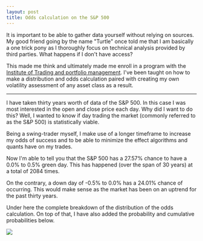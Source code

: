 ```yaml
---
layout: post
title: Odds calculation on the S&P 500
---
```


It is important to be able to gather data yourself without relying on sources. My good friend going by the name "Turtle" once told me that I am basically a one trick pony as I thoroughly focus on technical analysis provided by third parties. What happens if I don't have access?

This made me think and ultimately made me enroll in a program with the [Institute of Trading and portfolio management](https://www.itpm.com/). I've been taught on how to make a distribution and odds calculation paired with creating my own volatility assessment of any asset class as a result.

---

I have taken thirty years worth of data of the S&P 500. In this case I was most interested in the open and close price each day. Why did I want to do this? Well, I wanted to know if day trading the market (commonly referred to as the S&P 500) is statistically viable.

Being a swing-trader myself, I make use of a longer timeframe to increase my odds of success and to be able to minimize the effect algorithms and quants have on my trades.

Now I'm able to tell you that the S&P 500 has a 27.57% chance to have a 0.0% to 0.5% green day. This has happened (over the span of 30 years) at a total of 2084 times.

On the contrary, a down day of -0.5% to 0.0% has a 24.01% chance of occurring. 
This would make sense as the market has been on an uptrend for the past thirty years.

Under here the complete breakdown of the distribution of the odds calculation. On top of that, I have also added the probability and cumulative probabilities below.

![](https://i.imgur.com/TU1UHQI.png)

